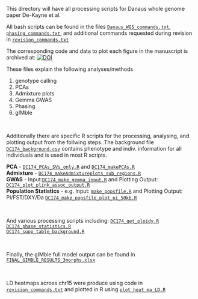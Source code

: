 This directory will have all processing scripts for Danaus whole genome paper De-Kayne et al.


All bash scripts can be found in the files [`Danaus_WGS_commands.txt`](https://github.com/RishiDeKayne/Danaus_WGS/blob/main/Danaus_WGS_commands.txt), [`phasing_commands.txt`](https://github.com/RishiDeKayne/Danaus_WGS/blob/main/phasing/phasing_commands.txt), and additional commands requested during revision in [`revision_commands.txt`](https://github.com/RishiDeKayne/Danaus_WGS/blob/main/revision_commands.txt)

The corresponding code and data to plot each figure in the manuscript is archived at: [![DOI](https://zenodo.org/badge/389911930.svg)](https://doi.org/10.5281/zenodo.14718778)

These files explain the following analyses/methods
1. genotype calling
2. PCAs
3. Admixture plots
4. Gemma GWAS
5. Phasing
6. gIMble

<br />  


Additionally there are specific R scripts for the processing, analysing, and plotting output from the follwing steps.
The background file [`DC174_background.csv`](https://github.com/RishiDeKayne/Danaus_WGS/blob/main/DC174_background.csv) contains phenotype and indiv. information for all individuals and is used in most R scripts.

**PCA** - [`DC174_PCAs_SVs_only.R`](https://github.com/RishiDeKayne/Danaus_WGS/blob/main/DC174_PCAs_SVs_only.R) and [`DC174_makePCAs.R`](https://github.com/RishiDeKayne/Danaus_WGS/blob/main/DC174_makePCAs.R)  
**Admixture** - [`DC174_makeAdmixtureplots_sub_regions.R`](https://github.com/RishiDeKayne/Danaus_WGS/blob/main/DC174_makeAdmixtureplots_sub_regions.R)  
**GWAS** - Input:[`DC174_make_gemma_input.R`](https://github.com/RishiDeKayne/Danaus_WGS/blob/main/DC174_make_gemma_input.R) and Plotting Output: [`DC174_plot_plink_assoc_output.R`](https://github.com/RishiDeKayne/Danaus_WGS/blob/main/DC174_plot_plink_assoc_output.R)  
**Population Statistics** - e.g. Input: [`make_popsfile.R`](https://github.com/RishiDeKayne/Danaus_WGS/blob/main/make_popsfile.R) and Plotting Output: Pi/FST/DXY/Da [`DC174_make_popsfile_plot_pi_50kb.R`](https://github.com/RishiDeKayne/Danaus_WGS/blob/main/DC174_make_popsfile_plot_pi_50kb.R)  

<br />  


And various processing scripts including:
[`DC174_get_ploidy.R`](https://github.com/RishiDeKayne/Danaus_WGS/blob/main/DC174_get_ploidy.R)  
[`DC174_phase_statistics.R`](https://github.com/RishiDeKayne/Danaus_WGS/blob/main/DC174_phase_statistics.R)  
[`DC174_supp_table_background.R`](https://github.com/RishiDeKayne/Danaus_WGS/blob/main/DC174_supp_table_background.R)  

<br />  

Finally, the gIMble full model output can be found in [`FINAL_GIMBLE_RESULTS_3morphs.xlsx`](https://github.com/RishiDeKayne/Danaus_WGS/blob/main/FINAL_GIMBLE_RESULTS_3morphs.xlsx)

<br />  

LD heatmaps across chr15 were produce using code in [`revision_commands.txt`](https://github.com/RishiDeKayne/Danaus_WGS/blob/main/revision_commands.txt) and plotted in R using [`plot_heat_ma_LD.R`](https://github.com/RishiDeKayne/Danaus_WGS/blob/main/plot_heat_ma_LD.R)
